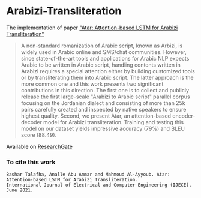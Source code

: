 # Arabizi-Transliteration

The implementation of paper ["Atar: Attention-based LSTM for Arabizi Transliteration"](http://ijece.iaescore.com/index.php/IJECE/article/view/22767)
> A non-standard romanization of Arabic script, known as Arbizi, is widely used in Arabic online and SMS/chat communities. However, since state-of-the-art tools and applications for Arabic NLP expects Arabic to be written in Arabic script, handling contents written in Arabizi requires a special attention either by building customized tools or by transliterating them into Arabic script. The latter approach is the more common one and this work presents two significant contributions in this direction. The first one is to collect and publicly release the first large-scale "Arabizi to Arabic script" parallel corpus focusing on the Jordanian dialect and consisting of more than 25k pairs carefully created and inspected by native speakers to ensure highest quality. Second, we present Atar, an attention-based encoder-decoder model for Arabizi transliteration. Training and testing this model on our dataset yields impressive accuracy (79%) and BLEU score (88.49).

Available on [ResearchGate](http://ijece.iaescore.com/index.php/IJECE/article/view/22767)

### To cite this work
```
Bashar Talafha, Analle Abu Ammar and Mahmoud Al-Ayyoub. Atar: Attention-based LSTM for Arabizi Transliteration. 
International Journal of Electrical and Computer Engineering (IJECE), June 2021.
```
